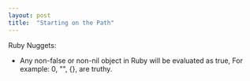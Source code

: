 ```yaml
---
layout: post
title:  "Starting on the Path"
---
```


Ruby Nuggets:
- Any non-false or non-nil object in Ruby will be evaluated as true, For example: 0, "", {}, are truthy.
